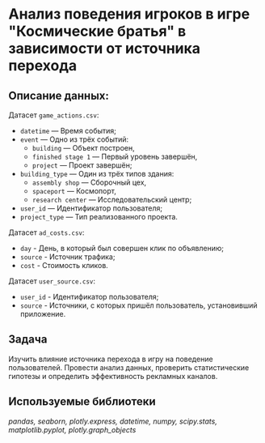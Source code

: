# Анализ поведения игроков в игре "Космические братья" в зависимости от источника перехода

## Описание данных:

Датасет `game_actions.csv`:
- `datetime` — Время события;
- `event` — Одно из трёх событий:
    - `building` — Объект построен,
    - `finished stage 1` — Первый уровень завершён,
    - `project` — Проект завершён;
- `building_type` — Один из трёх типов здания:
    - `assembly shop` — Сборочный цех,
    - `spaceport` — Космопорт,
    - `research center` — Исследовательский центр;
- `user_id` — Идентификатор пользователя;
- `project_type` — Тип реализованного проекта.

Датасет `ad_costs.csv`:
- `day` - День, в который был совершен клик по объявлению;
- `source` - Источник трафика;
- `cost` - Стоимость кликов.

Датасет `user_source.csv`:
- `user_id` - Идентификатор пользователя;
- `source` - Источники, с которых пришёл пользователь, установивший приложение.

## Задача
Изучить влияние источника перехода в игру на поведение пользователей. Провести анализ данных, проверить статистические гипотезы и определить эффективность рекламных каналов.

## Используемые библиотеки
_pandas, seaborn, plotly.express, datetime, numpy, scipy.stats, matplotlib.pyplot, plotly.graph_objects_
